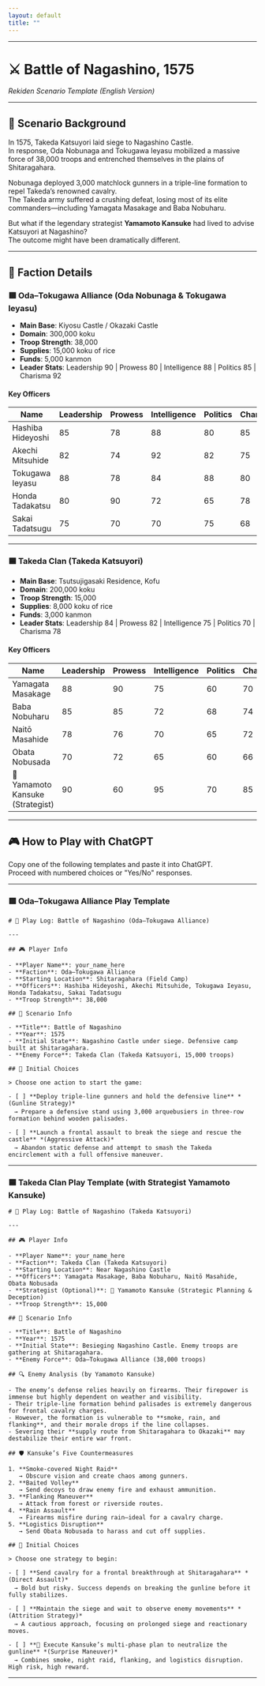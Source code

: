 ```yaml
---
layout: default
title: ""
---
```

    
---

# ⚔️ Battle of Nagashino, 1575  
_Rekiden Scenario Template (English Version)_

---

## 📘 Scenario Background

In 1575, Takeda Katsuyori laid siege to Nagashino Castle.  
In response, Oda Nobunaga and Tokugawa Ieyasu mobilized a massive force of 38,000 troops and entrenched themselves in the plains of Shitaragahara.

Nobunaga deployed 3,000 matchlock gunners in a triple-line formation to repel Takeda’s renowned cavalry.  
The Takeda army suffered a crushing defeat, losing most of its elite commanders—including Yamagata Masakage and Baba Nobuharu.

But what if the legendary strategist **Yamamoto Kansuke** had lived to advise Katsuyori at Nagashino?  
The outcome might have been dramatically different.

---

## 🧠 Faction Details

### 🟥 Oda–Tokugawa Alliance (Oda Nobunaga & Tokugawa Ieyasu)

- **Main Base**: Kiyosu Castle / Okazaki Castle  
- **Domain**: 300,000 koku  
- **Troop Strength**: 38,000  
- **Supplies**: 15,000 koku of rice  
- **Funds**: 5,000 kanmon  
- **Leader Stats**: Leadership 90 | Prowess 80 | Intelligence 88 | Politics 85 | Charisma 92

#### Key Officers

| Name           | Leadership | Prowess | Intelligence | Politics | Charisma |
|----------------|------------|---------|--------------|----------|----------|
| Hashiba Hideyoshi | 85       | 78      | 88           | 80       | 85       |
| Akechi Mitsuhide  | 82       | 74      | 92           | 82       | 75       |
| Tokugawa Ieyasu   | 88       | 78      | 84           | 88       | 80       |
| Honda Tadakatsu   | 80       | 90      | 72           | 65       | 78       |
| Sakai Tadatsugu   | 75       | 70      | 70           | 75       | 68       |

---

### 🟦 Takeda Clan (Takeda Katsuyori)

- **Main Base**: Tsutsujigasaki Residence, Kofu  
- **Domain**: 200,000 koku  
- **Troop Strength**: 15,000  
- **Supplies**: 8,000 koku of rice  
- **Funds**: 3,000 kanmon  
- **Leader Stats**: Leadership 84 | Prowess 82 | Intelligence 75 | Politics 70 | Charisma 78

#### Key Officers

| Name              | Leadership | Prowess | Intelligence | Politics | Charisma |
|-------------------|------------|---------|--------------|----------|----------|
| Yamagata Masakage | 88         | 90      | 75           | 60       | 70       |
| Baba Nobuharu     | 85         | 85      | 72           | 68       | 74       |
| Naitō Masahide    | 78         | 76      | 70           | 65       | 72       |
| Obata Nobusada    | 70         | 72      | 65           | 60       | 66       |
| 🧠 Yamamoto Kansuke (Strategist) | 90   | 60      | 95           | 70       | 85       |

---

## 🎮 How to Play with ChatGPT

Copy one of the following templates and paste it into ChatGPT.  
Proceed with numbered choices or "Yes/No" responses.

---

### 🟥 Oda–Tokugawa Alliance Play Template

```
# 📝 Play Log: Battle of Nagashino (Oda–Tokugawa Alliance)

---

## 🎮 Player Info

- **Player Name**: your_name_here  
- **Faction**: Oda–Tokugawa Alliance  
- **Starting Location**: Shitaragahara (Field Camp)  
- **Officers**: Hashiba Hideyoshi, Akechi Mitsuhide, Tokugawa Ieyasu, Honda Tadakatsu, Sakai Tadatsugu  
- **Troop Strength**: 38,000  

## 📘 Scenario Info

- **Title**: Battle of Nagashino  
- **Year**: 1575  
- **Initial State**: Nagashino Castle under siege. Defensive camp built at Shitaragahara.  
- **Enemy Force**: Takeda Clan (Takeda Katsuyori, 15,000 troops)  

## 🎯 Initial Choices

> Choose one action to start the game:

- [ ] **Deploy triple-line gunners and hold the defensive line** *(Gunline Strategy)*  
　→ Prepare a defensive stand using 3,000 arquebusiers in three-row formation behind wooden palisades.

- [ ] **Launch a frontal assault to break the siege and rescue the castle** *(Aggressive Attack)*  
　→ Abandon static defense and attempt to smash the Takeda encirclement with a full offensive maneuver.

```

---

### 🟦 Takeda Clan Play Template (with Strategist Yamamoto Kansuke)

```
# 📝 Play Log: Battle of Nagashino (Takeda Katsuyori)

---

## 🎮 Player Info

- **Player Name**: your_name_here  
- **Faction**: Takeda Clan (Takeda Katsuyori)  
- **Starting Location**: Near Nagashino Castle  
- **Officers**: Yamagata Masakage, Baba Nobuharu, Naitō Masahide, Obata Nobusada  
- **Strategist (Optional)**: 🧠 Yamamoto Kansuke (Strategic Planning & Deception)  
- **Troop Strength**: 15,000  

## 📘 Scenario Info

- **Title**: Battle of Nagashino  
- **Year**: 1575  
- **Initial State**: Besieging Nagashino Castle. Enemy troops are gathering at Shitaragahara.  
- **Enemy Force**: Oda–Tokugawa Alliance (38,000 troops)  

## 🔍 Enemy Analysis (by Yamamoto Kansuke)

- The enemy’s defense relies heavily on firearms. Their firepower is immense but highly dependent on weather and visibility.  
- Their triple-line formation behind palisades is extremely dangerous for frontal cavalry charges.  
- However, the formation is vulnerable to **smoke, rain, and flanking**, and their morale drops if the line collapses.  
- Severing their **supply route from Shitaragahara to Okazaki** may destabilize their entire war front.  

## 🛡 Kansuke’s Five Countermeasures

1. **Smoke-covered Night Raid**  
   → Obscure vision and create chaos among gunners.  
2. **Baited Volley**  
   → Send decoys to draw enemy fire and exhaust ammunition.  
3. **Flanking Maneuver**  
   → Attack from forest or riverside routes.  
4. **Rain Assault**  
   → Firearms misfire during rain—ideal for a cavalry charge.  
5. **Logistics Disruption**  
   → Send Obata Nobusada to harass and cut off supplies.  

## 🎯 Initial Choices

> Choose one strategy to begin:

- [ ] **Send cavalry for a frontal breakthrough at Shitaragahara** *(Direct Assault)*  
　→ Bold but risky. Success depends on breaking the gunline before it fully stabilizes.

- [ ] **Maintain the siege and wait to observe enemy movements** *(Attrition Strategy)*  
　→ A cautious approach, focusing on prolonged siege and reactionary moves.

- [ ] **🧠 Execute Kansuke’s multi-phase plan to neutralize the gunline** *(Surprise Maneuver)*  
　→ Combines smoke, night raid, flanking, and logistics disruption. High risk, high reward.

```

---




